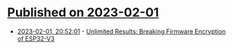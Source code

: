 # [Published on 2023-02-01](index.md)

* [2023-02-01, 20:52:01](https://lobste.rs/s/qtreq5/unlimited_results_breaking_firmware) - [Unlimited Results: Breaking Firmware Encryption of ESP32-V3](https://eprint.iacr.org/2023/090.pdf)
